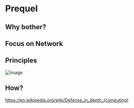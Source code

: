 # Prequel

## Why bother?

## Focus on Network


## Principles
![image](https://www.microsoft.com/en-us/security/blog/wp-content/uploads/2021/06/Zero-Trust-Principles.jpg)


## How?
 https://en.wikipedia.org/wiki/Defense_in_depth_(computing)


